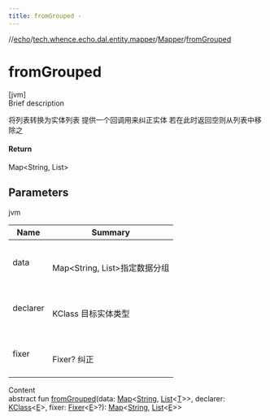 ```yaml
---
title: fromGrouped -
---
```

//[echo](../../index.md)/[tech.whence.echo.dal.entity.mapper](../index.md)/[Mapper](index.md)/[fromGrouped](from-grouped.md)



# fromGrouped  
[jvm]  
Brief description  


将列表转换为实体列表 提供一个回调用来纠正实体 若在此时返回空则从列表中移除之



#### Return  


Map<String, List<E>>



## Parameters  
  
jvm  
  
|  Name|  Summary| 
|---|---|
| data| <br><br>Map<String, List<T>>指定数据分组<br><br>
| declarer| <br><br>KClass<E> 目标实体类型<br><br>
| fixer| <br><br>Fixer<E>? 纠正<br><br>
  
  
Content  
abstract fun [fromGrouped](from-grouped.md)(data: [Map](https://kotlinlang.org/api/latest/jvm/stdlib/kotlin.collections/-map/index.html)<[String](https://kotlinlang.org/api/latest/jvm/stdlib/kotlin/-string/index.html), [List](https://kotlinlang.org/api/latest/jvm/stdlib/kotlin.collections/-list/index.html)<[T](index.md)>>, declarer: [KClass](https://kotlinlang.org/api/latest/jvm/stdlib/kotlin.reflect/-k-class/index.html)<[E](index.md)>, fixer: [Fixer](../../tech.whence.echo.function/-fixer/index.md)<[E](index.md)>?): [Map](https://kotlinlang.org/api/latest/jvm/stdlib/kotlin.collections/-map/index.html)<[String](https://kotlinlang.org/api/latest/jvm/stdlib/kotlin/-string/index.html), [List](https://kotlinlang.org/api/latest/jvm/stdlib/kotlin.collections/-list/index.html)<[E](index.md)>>  



